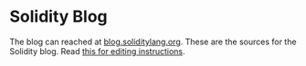 # Solidity Blog

The blog can reached at [blog.soliditylang.org](https://blog.soliditylang.org). These are the sources for the Solidity blog. Read [this for editing instructions](./EDITOR_README.md).
